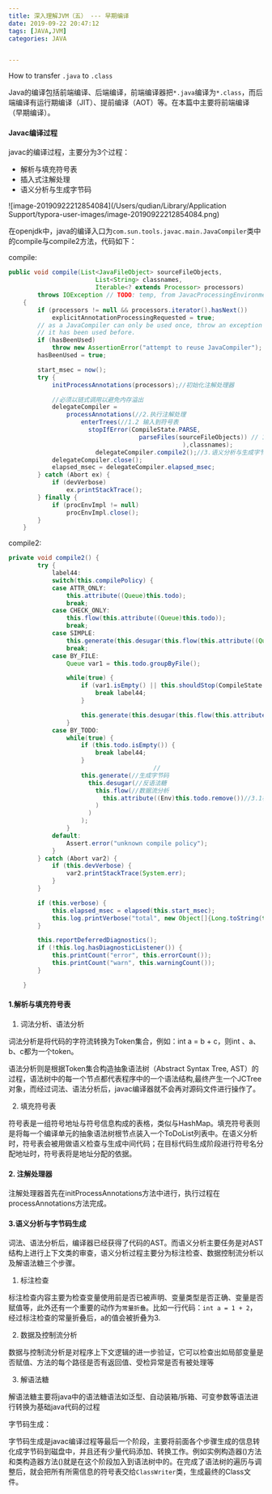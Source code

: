```yaml
---
title: 深入理解JVM（五） --- 早期编译
date: 2019-09-22 20:47:12
tags: [JAVA,JVM]
categories: JAVA


---
```


How to transfer `.java` to `.class`

<!-- more -->

Java的编译包括前端编译、后端编译，前端编译器把`*.java`编译为`*.class`，而后端编译有运行期编译（JIT）、提前编译（AOT）等。在本篇中主要将前端编译（早期编译）。

#### Javac编译过程

javac的编译过程，主要分为3个过程：

- 解析与填充符号表
- 插入式注解处理
- 语义分析与生成字节码

![image-20190922212854084](/Users/qudian/Library/Application Support/typora-user-images/image-20190922212854084.png)

在openjdk中，java的编译入口为`com.sun.tools.javac.main.JavaCompiler`类中的compile与compile2方法，代码如下：

compile:

```java
public void compile(List<JavaFileObject> sourceFileObjects,
                        List<String> classnames,
                        Iterable<? extends Processor> processors)
        throws IOException // TODO: temp, from JavacProcessingEnvironment
    {
        if (processors != null && processors.iterator().hasNext())
            explicitAnnotationProcessingRequested = true;
        // as a JavaCompiler can only be used once, throw an exception if
        // it has been used before.
        if (hasBeenUsed)
            throw new AssertionError("attempt to reuse JavaCompiler");
        hasBeenUsed = true;

        start_msec = now();
        try {
            initProcessAnnotations(processors);//初始化注解处理器

            //必须以链式调用以避免内存溢出
            delegateCompiler =
                processAnnotations(//2.执行注解处理
                    enterTrees(//1.2 输入到符号表
                      stopIfError(CompileState.PARSE, 
                                  	parseFiles(sourceFileObjects)) // 1.1 词法、语法分析
                    							),classnames);
						delegateCompiler.compile2();//3.语义分析与生成字节码
            delegateCompiler.close();
            elapsed_msec = delegateCompiler.elapsed_msec;
        } catch (Abort ex) {
            if (devVerbose)
                ex.printStackTrace();
        } finally {
            if (procEnvImpl != null)
                procEnvImpl.close();
        }
    }
```

compile2:

```java
private void compile2() {
        try {
            label44:
            switch(this.compilePolicy) {
            case ATTR_ONLY:
                this.attribute((Queue)this.todo);
                break;
            case CHECK_ONLY:
                this.flow(this.attribute((Queue)this.todo));
                break;
            case SIMPLE:
                this.generate(this.desugar(this.flow(this.attribute((Queue)this.todo))));
                break;
            case BY_FILE:
                Queue var1 = this.todo.groupByFile();

                while(true) {
                    if (var1.isEmpty() || this.shouldStop(CompileState.ATTR)) {
                        break label44;
                    }

                    this.generate(this.desugar(this.flow(this.attribute((Queue)var1.remove()))));
                }
            case BY_TODO:
                while(true) {
                    if (this.todo.isEmpty()) {
                        break label44;
                    }
										//
                    this.generate(//生成字节码
                      this.desugar(//反语法糖
                        this.flow(//数据流分析
                          this.attribute((Env)this.todo.remove())//3.1标注
                        )
                      )
                    );
                }
            default:
                Assert.error("unknown compile policy");
            }
        } catch (Abort var2) {
            if (this.devVerbose) {
                var2.printStackTrace(System.err);
            }
        }

        if (this.verbose) {
            this.elapsed_msec = elapsed(this.start_msec);
            this.log.printVerbose("total", new Object[]{Long.toString(this.elapsed_msec)});
        }

        this.reportDeferredDiagnostics();
        if (!this.log.hasDiagnosticListener()) {
            this.printCount("error", this.errorCount());
            this.printCount("warn", this.warningCount());
        }

    }
```



#### 1.解析与填充符号表

1. 词法分析、语法分析

词法分析是将代码的字符流转换为Token集合，例如：int a = b + c，则int 、a、b、c都为一个token。

语法分析则是根据Token集合构造抽象语法树（Abstract Syntax Tree, AST）的过程，语法树中的每一个节点都代表程序中的一个语法结构,最终产生一个JCTree对象，而经过词法、语法分析后，javac编译器就不会再对源码文件进行操作了。

2. 填充符号表

符号表是一组符号地址与符号信息构成的表格，类似与HashMap。填充符号表则是将每一个编译单元的抽象语法树根节点装入一个ToDoList列表中。在语义分析时，符号表会被用做语义检查与生成中间代码；在目标代码生成阶段进行符号名分配地址时，符号表将是地址分配的依据。

#### 2. 注解处理器

注解处理器首先在initProcessAnnotations方法中进行，执行过程在processAnnotations方法完成。

#### 3.语义分析与字节码生成

词法、语法分析后，编译器已经获得了代码的AST。而语义分析主要任务是对AST结构上进行上下文类的审查，语义分析过程主要分为标注检查、数据控制流分析以及解语法糖三个步骤。

1. 标注检查

标注检查内容主要为检查变量使用前是否已被声明、变量类型是否正确、变量是否赋值等，此外还有一个重要的动作为`常量折叠`。比如一行代码：`int a = 1 + 2`，经过标注检查的常量折叠后，a的值会被折叠为3.

2. 数据及控制流分析

数据与控制流分析是对程序上下文逻辑的进一步验证，它可以检查出如局部变量是否赋值、方法的每个路径是否有返回值、受检异常是否有被处理等

3. 解语法糖

解语法糖主要将java中的语法糖语法如泛型、自动装箱/拆箱、可变参数等语法进行转换为基础java代码的过程

字节码生成：

字节码生成是javac编译过程等最后一个阶段，主要将前面各个步骤生成的信息转化成字节码到磁盘中，并且还有少量代码添加、转换工作。例如实例构造器<init>()方法和类构造器方法<cinit>()就是在这个阶段加入到语法树中的。在完成了语法树的遍历与调整后，就会把所有所需信息的符号表交给`ClassWriter`类，生成最终的Class文件。



